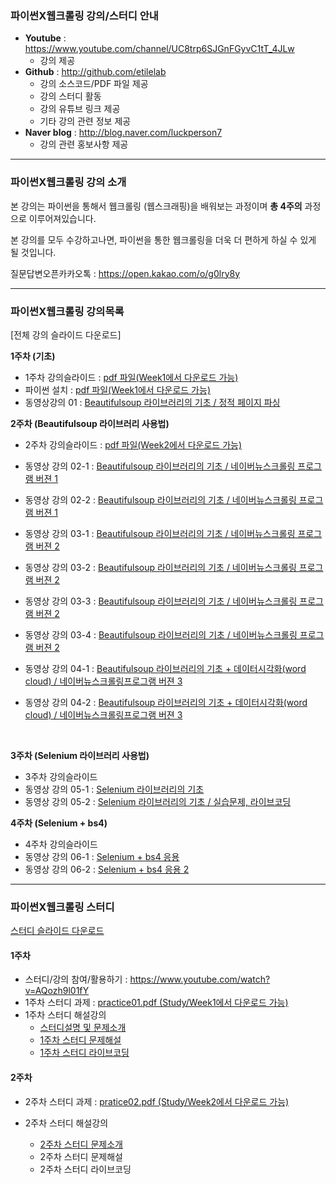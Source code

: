 ### 파이썬X웹크롤링 강의/스터디 안내

- **Youtube** :  https://www.youtube.com/channel/UC8trp6SJGnFGyvC1tT_4JLw
  - 강의 제공
- **Github** : http://github.com/etilelab
  - 강의 소스코드/PDF 파일 제공
  - 강의 스터디 활동
  - 강의 유튜브 링크 제공
  - 기타 강의 관련 정보 제공
- **Naver blog** : http://blog.naver.com/luckperson7
  - 강의 관련 홍보사항 제공

------

### 파이썬X웹크롤링 강의 소개

본 강의는 파이썬을 통해서 웹크롤링 (웹스크래핑)을 배워보는 과정이며 **총 4주의** 과정으로 이루어져있습니다.

본 강의를 모두 수강하고나면, 파이썬을 통한 웹크롤링을 더욱 더 편하게 하실 수 있게 될 것입니다.

질문답변오픈카카오톡 : https://open.kakao.com/o/g0lry8y



------

### 파이썬X웹크롤링 강의목록
[전체 강의 슬라이드 다운로드]

**1주차 (기초)**

- 1주차 강의슬라이드 : [pdf 파일(Week1에서 다운로드 가능)](https://github.com/etilelab/webcrawling/blob/master/Week1/1주차%20강의슬라이드.pdf)
- 파이썬 설치 : [pdf 파일(Week1에서 다운로드 가능)](https://github.com/etilelab/webcrawling/blob/master/Week1/pythonInstall.pdf)
- 동영상강의 01 : [Beautifulsoup 라이브러리의 기초 / 정적 페이지 파싱](https://youtu.be/QLf-pDoJvjQ)




**2주차 (Beautifulsoup 라이브러리 사용법)**

- 2주차 강의슬라이드 : [pdf 파일(Week2에서 다운로드 가능)](https://github.com/etilelab/webcrawling/blob/master/Week2/2주차%20강의슬라이드.pdf)

- 동영상 강의 02-1 : [Beautifulsoup 라이브러리의 기초 / 네이버뉴스크롤링 프로그램 버젼 1](https://youtu.be/IkZiDDFfJ88)

- 동영상 강의 02-2 : [Beautifulsoup 라이브러리의 기초 / 네이버뉴스크롤링 프로그램 버젼 1](https://youtu.be/BmQTdv3wF-U)

- 동영상 강의 03-1 : [Beautifulsoup 라이브러리의 기초 / 네이버뉴스크롤링 프로그램 버젼 2](https://youtu.be/YYGCbyrgNNk)

- 동영상 강의 03-2 : [Beautifulsoup 라이브러리의 기초 / 네이버뉴스크롤링 프로그램 버젼 2](https://youtu.be/VXAUZag1kIU)

- 동영상 강의 03-3 : [Beautifulsoup 라이브러리의 기초  / 네이버뉴스크롤링 프로그램 버젼 2](https://youtu.be/DTovorjABOk)

- 동영상 강의 03-4 : [Beautifulsoup 라이브러리의 기초 / 네이버뉴스크롤링 프로그램 버젼 2](https://youtu.be/H80LB8cLGI4)

- 동영상 강의 04-1 : [Beautifulsoup 라이브러리의 기초 + 데이터시각화(word cloud) / 네이버뉴스크롤링프로그램 버젼 3](https://youtu.be/zxV2LZ5LIuk)

- 동영상 강의 04-2 : [Beautifulsoup 라이브러리의 기초 + 데이터시각화(word cloud) / 네이버뉴스크롤링프로그램 버젼 3](https://www.youtube.com/watch?v=sAAf8QWT6BI)

  ​

**3주차 (Selenium 라이브러리 사용법)**

- 3주차 강의슬라이드
- 동영상 강의 05-1 : [Selenium 라이브러리의 기초](https://youtu.be/2JownLkyRPY)
- 동영상 강의 05-2 : [Selenium 라이브러리의 기초 / 실습문제, 라이브코딩](https://youtu.be/zPYhyk8LGlU)

**4주차 (Selenium + bs4)**

- 4주차 강의슬라이드
- 동영상 강의 06-1 : [Selenium + bs4 응용](https://youtu.be/HJX7Dhk_ng0)
- 동영상 강의 06-2 : [Selenium + bs4 응용 2](https://youtu.be/HCmjGPQW0WY)





------

### 파이썬X웹크롤링 스터디
[스터디 슬라이드 다운로드](https://github.com/etilelab/webcrawling/blob/master/Study/스터디%20슬라이드.pdf)
#### 1주차

- 스터디/강의 참여/활용하기 : https://www.youtube.com/watch?v=AQozh9l01fY
- 1주차 스터디 과제 : [practice01.pdf (Study/Week1에서 다운로드 가능)](https://github.com/etilelab/webcrawling/blob/master/Study/Week1/practice01.pdf)
- 1주차 스터디 해설강의
  -  [스터디설명 및 문제소개](https://www.youtube.com/watch?v=AQozh9l01fY) 
  -  [1주차 스터디 문제해설](https://youtu.be/ClSH-dGiLo8)
  - [1주차 스터디 라이브코딩](https://youtu.be/V2gAIYzl568)

#### 2주차

- 2주차 스터디 과제 : [pratice02.pdf (Study/Week2에서 다운로드 가능)](https://github.com/etilelab/webcrawling/blob/master/Study/Week2/practice02.pdf)

- 2주차 스터디 해설강의

  -  [2주차 스터디 문제소개](https://youtu.be/tVbEKr40VyA) 
  - 2주차 스터디 문제해설 
  - 2주차 스터디 라이브코딩

  ​